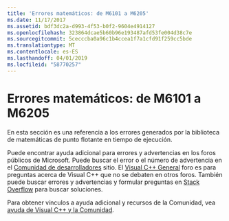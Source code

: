 ```yaml
---
title: 'Errores matemáticos: de M6101 a M6205'
ms.date: 11/17/2017
ms.assetid: bdf3dc2a-d993-4f53-b0f2-9604e4914127
ms.openlocfilehash: 323864dcae5b60b96e193487afd53fe004d38c7e
ms.sourcegitcommit: 5cecccba0a96c1b4ccea1f7a1cfd91f259cc5bde
ms.translationtype: MT
ms.contentlocale: es-ES
ms.lasthandoff: 04/01/2019
ms.locfileid: "58770257"
---
```

# <a name="math-errors-m6101-through-m6205"></a>Errores matemáticos: de M6101 a M6205

En esta sección es una referencia a los errores generados por la biblioteca de matemáticas de punto flotante en tiempo de ejecución.

Puede encontrar ayuda adicional para errores y advertencias en los foros públicos de Microsoft. Puede buscar el error o el número de advertencia en el [Comunidad de desarrolladores](https://developercommunity.visualstudio.com) sitio. El [Visual C++ General](https://social.msdn.microsoft.com/Forums/vstudio/home?forum=vcgeneral) foro es para preguntas acerca de Visual C++ que no se debaten en otros foros. También puede buscar errores y advertencias y formular preguntas en [Stack Overflow](http://stackoverflow.com/) para buscar soluciones.

Para obtener vínculos a ayuda adicional y recursos de la Comunidad, vea [ayuda de Visual C++ y la Comunidad](../../overview/visual-cpp-help-and-community.md).